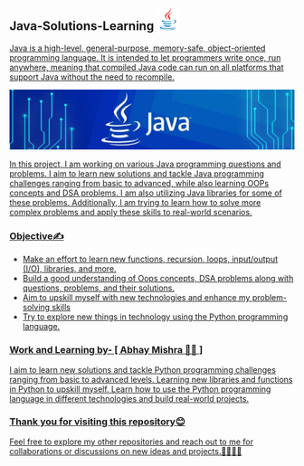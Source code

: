 ## Java-Solutions-Learning <a href="https://www.java.com" target="_blank" rel="noreferrer"> <img src="https://raw.githubusercontent.com/devicons/devicon/master/icons/java/java-original.svg" alt="java" width="40" height="40"/>

Java is a high-level, general-purpose, memory-safe, object-oriented programming language. 
It is intended to let programmers write once, run anywhere, meaning that compiled Java code can run on all platforms that support Java without the need to recompile.

![java logo](https://github.com/abhaymishra24/Java-Solutions-Learning/blob/main/javaimage1.jpg)

In this project, I am working on various Java programming questions and problems. I aim to learn new solutions and tackle Java programming challenges ranging from basic to advanced, while also learning OOPs concepts and DSA problems. 
I am also utilizing Java libraries for some of these problems. Additionally, I am trying to learn how to solve more complex problems and apply these skills to real-world scenarios.

### Objective✍️

- Make an effort to learn new functions, recursion, loops, input/output (I/O), libraries, and more. 
- Build a good understanding of Oops concepts, DSA problems along with questions, problems, and their solutions.
- Aim to upskill myself with new technologies and enhance my problem-solving skills
- Try to explore new things in technology using the Python programming language.

### Work and Learning by- [ Abhay Mishra 🧑‍💻 ]

I aim to learn new solutions and tackle Python programming challenges ranging from basic to advanced levels. Learning new libraries and functions in Python to upskill myself. Learn how to use the Python programming language in different technologies and build real-world projects.

### Thank you for visiting this repository😊
Feel free to explore my other repositories and reach out to me for collaborations or discussions on new ideas and projects.🤝🧑‍💻🚀
